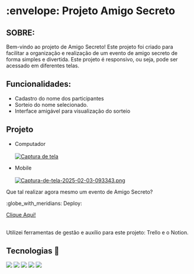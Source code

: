 <h1> :envelope: Projeto Amigo Secreto</h1>

## SOBRE:
Bem-vindo ao projeto de Amigo Secreto! Este projeto foi criado para facilitar a organização e realização de um evento de amigo secreto de forma simples e divertida.
Este projeto é responsivo, ou seja, pode ser acessado em diferentes telas.

## Funcionalidades:
* Cadastro do nome dos participantes
* Sorteio do nome selecionado.
* Interface amigável para visualização do sorteio</p>

## Projeto
* Computador <br><br>
[![Captura de tela](https://i.postimg.cc/VLsXyMmC/Captura-de-tela-2025-02-03-093405.png)](https://postimg.cc/PNcCYCLX)

* Mobile <br><br>
[![Captura-de-tela-2025-02-03-093343.png](https://i.postimg.cc/7LDd3mSR/Captura-de-tela-2025-02-03-093343.png)](https://postimg.cc/pmGsxQGQ)

<div>
<p>Que tal realizar agora mesmo um evento de Amigo Secreto? </p>
<p>:globe_with_meridians: Deploy:</p><a href="https://amigo-secreto-r7s4po6yn-sara-roberta-pires-s-projects.vercel.app/">Clique Aqui!</a>
<br>
<br>
<p>Utilizei ferramentas de gestão e auxílio para este projeto: Trello e o Notion. </p>
</div>

## Tecnologias :rocket:
<div>
  <img src="https://i.postimg.cc/wMbY2hYX/html-icon.png">
  <img src="https://i.postimg.cc/Wpgt5zdM/css-icon.png">
  <img src="https://i.postimg.cc/J0Dvh2t9/js-icon.png">
  <img src="https://i.postimg.cc/yYwM5sWc/211904-social-github-icon.png">
  <img src="https://i.postimg.cc/v852Bfmg/7564187-figma-logo-brand-icon.png">
</div>
